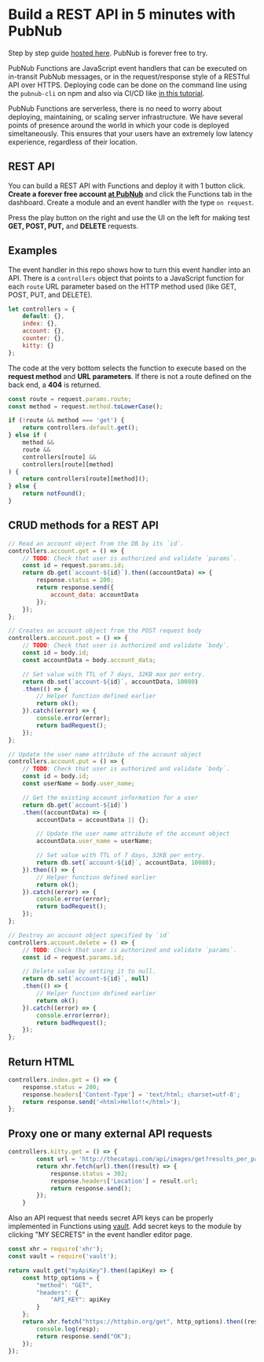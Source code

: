 # Build a REST API in 5 minutes with PubNub

Step by step guide [hosted here](#). PubNub is forever free to try.

PubNub Functions are JavaScript event handlers that can be executed on in-transit PubNub messages, or in the request/response style of a RESTful API over HTTPS. Deploying code can be done on the command line using the `pubnub-cli` on npm and also via CI/CD like [in this tutorial](https://www.pubnub.com/blog/ci-cd-deploy-pubnub-functions-cli/?devrel_gh=pfunc-rest-api-example).

PubNub Functions are serverless, there is no need to worry about deploying, maintaining, or scaling server infrastructure. We have several points of presence around the world in which your code is deployed simeltaneously. This ensures that your users have an extremely low latency experience, regardless of their location.

## REST API

You can build a REST API with Functions and deploy it with 1 button click. **Create a forever free account [at PubNub](#)** and click the Functions tab in the dashboard. Create a module and an event handler with the type `on request`.

Press the play button on the right and use the UI on the left for making test **GET, POST, PUT,** and **DELETE** requests.

## Examples
The event handler in this repo shows how to turn this event handler into an API. There is a `controllers` object that points to a JavaScript function for each `route` URL parameter based on the HTTP method used (like GET, POST, PUT, and DELETE).

```javascript
let controllers = {
    default: {}, 
    index: {},
    account: {},
    counter: {},
    kitty: {}
};
```

The code at the very bottom selects the function to execute based on the **request method** and **URL parameters**. If there is not a route defined on the back end, a **404** is returned.

```javascript
const route = request.params.route;
const method = request.method.toLowerCase();

if (!route && method === 'get') {
    return controllers.default.get();
} else if (
    method &&
    route &&
    controllers[route] &&
    controllers[route][method]
) {
    return controllers[route][method]();
} else {
    return notFound();
}
```

## CRUD methods for a REST API
```javascript
// Read an account object from the DB by its `id`.
controllers.account.get = () => {
    // TODO: Check that user is authorized and validate `params`.
    const id = request.params.id;
    return db.get(`account-${id}`).then((accountData) => {
        response.status = 200;
        return response.send({
            account_data: accountData
        });
    });
};

// Creates an account object from the POST request body
controllers.account.post = () => {
    // TODO: Check that user is authorized and validate `body`.
    const id = body.id;
    const accountData = body.account_data;

    // Set value with TTL of 7 days, 32KB max per entry.
    return db.set(`account-${id}`, accountData, 10080)
    .then(() => {
        // Helper function defined earlier
        return ok();
    }).catch((error) => {
        console.error(error);
        return badRequest();
    });
};

// Update the user name attribute of the account object
controllers.account.put = () => {
    // TODO: Check that user is authorized and validate `body`.
    const id = body.id;
    const userName = body.user_name;

    // Get the existing account information for a user
    return db.get(`account-${id}`)
    .then((accountData) => {
        accountData = accountData || {};

        // Update the user name attribute of the account object
        accountData.user_name = userName;

        // Set value with TTL of 7 days, 32KB per entry.
        return db.set(`account-${id}`, accountData, 10080);
    }).then(() => {
        // Helper function defined earlier
        return ok();
    }).catch((error) => {
        console.error(error);
        return badRequest();
    });
};

// Destroy an account object specified by `id`
controllers.account.delete = () => {
    // TODO: Check that user is authorized and validate `params`.
    const id = request.params.id;

    // Delete value by setting it to null.
    return db.set(`account-${id}`, null)
    .then(() => {
        // Helper function defined earlier
        return ok();
    }).catch((error) => {
        console.error(error);
        return badRequest();
    });
};
```

## Return HTML
```javascript
controllers.index.get = () => {
    response.status = 200;
    response.headers['Content-Type'] = 'text/html; charset=utf-8';
    return response.send('<html>Hello!!</html>');
};
```

## Proxy one or many external API requests
```javascript
controllers.kitty.get = () => {
        const url = 'http://thecatapi.com/api/images/get?results_per_page=1';
        return xhr.fetch(url).then((result) => {
            response.status = 302;
            response.headers['Location'] = result.url;
            return response.send();
        });
    }
```

Also an API request that needs secret API keys can be properly implemented in Functions using [vault](#). Add secret keys to the module by clicking "MY SECRETS" in the event handler editor page.

```javascript
const xhr = require('xhr');
const vault = require('vault');

return vault.get("myApiKey").then((apiKey) => {
    const http_options = {
        "method": "GET",
        "headers": {
            "API_KEY": apiKey
        }
    };
    return xhr.fetch("https://httpbin.org/get", http_options).then((resp) => {
        console.log(resp);
        return response.send("OK");
    });
});
```
